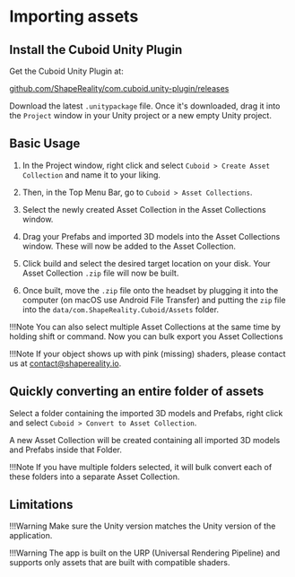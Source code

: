 # Importing assets

## Install the Cuboid Unity Plugin

Get the Cuboid Unity Plugin at: 

[github.com/ShapeReality/com.cuboid.unity-plugin/releases](https://github.com/ShapeReality/com.cuboid.unity-plugin/releases)

Download the latest `.unitypackage` file. Once it's downloaded, drag it into the `Project` window in your Unity project or a new empty Unity project. 

## Basic Usage

1. In the Project window, right click and select `Cuboid > Create Asset Collection` and name it to your liking. 

2. Then, in the Top Menu Bar, go to `Cuboid > Asset Collections`.

3. Select the newly created Asset Collection in the Asset Collections window. 

4. Drag your Prefabs and imported 3D models into the Asset Collections window. These will now be added to the Asset Collection.

5. Click build and select the desired target location on your disk. Your Asset Collection `.zip` file will now be built. 

6. Once built, move the `.zip` file onto the headset by plugging it into the computer (on macOS use Android File Transfer) and putting the `zip` file into the `data/com.ShapeReality.Cuboid/Assets` folder. 

!!!Note
    You can also select multiple Asset Collections at the same time by holding shift or command. Now you can bulk export you Asset Collections

!!!Note
    If your object shows up with pink (missing) shaders, please contact us at [contact@shapereality.io](mailto:contact@shapereality.io). 

## Quickly converting an entire folder of assets

Select a folder containing the imported 3D models and Prefabs, right click and select `Cuboid > Convert to Asset Collection`. 

A new Asset Collection will be created containing all imported 3D models and Prefabs inside that Folder. 

!!!Note
    If you have multiple folders selected, it will bulk convert each of these folders into a separate Asset Collection. 

## Limitations

!!!Warning
    Make sure the Unity version matches the Unity version of the application. 

!!!Warning
    The app is built on the URP (Universal Rendering Pipeline) and supports only assets that are built with compatible shaders. 